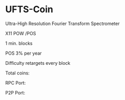 # UFTS-Coin
Ultra-High Resolution Fourier Transform Spectrometer

X11
POW /POS

1 min. blocks

POS 3% per year

Difficulty retargets every block

Total coins:

RPC Port:

P2P Port:
